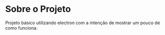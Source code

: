<h1>Sobre o Projeto</h1>
<p>Projeto básico utilizando electron com a intenção de mostrar um pouco de como funciona.</p>

